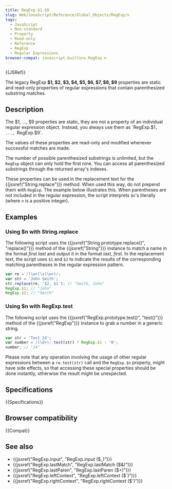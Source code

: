 ```yaml
---
title: RegExp.$1-$9
slug: Web/JavaScript/Reference/Global_Objects/RegExp/n
tags:
  - JavaScript
  - Non-standard
  - Property
  - Read-only
  - Reference
  - RegExp
  - Regular Expressions
browser-compat: javascript.builtins.RegExp.n
---
```

{{JSRef}}

The legacy RegExp **$1, $2, $3, $4, $5, $6, $7, $8, $9** properties are static
and read-only properties of regular expressions that contain parenthesized
substring matches.

## Description

The $1, ..., $9 properties are static, they are not a property of an individual
regular expression object. Instead, you always use them as `RegExp.$1`, ...,
`RegExp.$9`.

The values of these properties are read-only and modified whenever successful
matches are made.

The number of possible parenthesized substrings is unlimited, but the `RegExp`
object can only hold the first nine. You can access all parenthesized substrings
through the returned array's indexes.

These properties can be used in the replacement text for the
{{jsxref("String.replace")}} method. When used this way, do not prepend
them with `RegExp`. The example below illustrates this. When parentheses are not
included in the regular expression, the script interprets `$n`'s literally
(where `n` is a positive integer).

## Examples

### Using $n with String.replace

The following script uses the
{{jsxref("String.prototype.replace()", "replace()")}} method
of the {{jsxref("String")}} instance to match a name in the format
_first last_ and output it in the format _last, first_. In the replacement text,
the script uses `$1` and `$2` to indicate the results of the corresponding
matching parentheses in the regular expression pattern.

```js
var re = /(\w+)\s(\w+)/;
var str = 'John Smith';
str.replace(re, '$2, $1'); // "Smith, John"
RegExp.$1; // "John"
RegExp.$2; // "Smith"
```

### Using $n with RegExp.test

The following script uses the
{{jsxref("RegExp.prototype.test()", "test()")}} method of the
{{jsxref("RegExp")}} instance to grab a number in a generic string.

```js
var str = 'Test 24';
var number = /(\d+)/.test(str) ? RegExp.$1 : '0';
number; // "24"
```

Please note that any operation involving the usage of other regular expressions
between a `re.test(str)` call and the `RegExp.$n` property, might have side
effects, so that accessing these special properties should be done instantly,
otherwise the result might be unexpected.

## Specifications

{{Specifications}}

## Browser compatibility

{{Compat}}

## See also

- {{jsxref("RegExp.input", "RegExp.input ($_)")}}
- {{jsxref("RegExp.lastMatch", "RegExp.lastMatch ($&amp;)")}}
- {{jsxref("RegExp.lastParen", "RegExp.lastParen ($+)")}}
- {{jsxref("RegExp.leftContext", "RegExp.leftContext ($`)")}}
- {{jsxref("RegExp.rightContext", "RegExp.rightContext ($')")}}
